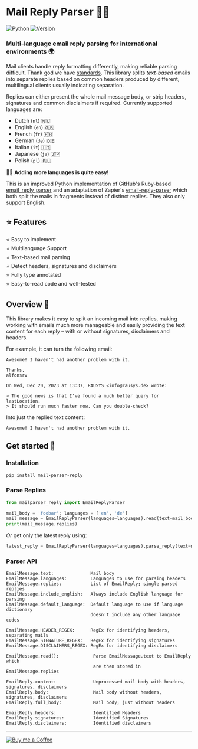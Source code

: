 # Mail Reply Parser 📧🐍 

[![Python](https://img.shields.io/badge/Made%20with-Python%203.x-blue.svg?style=flat-square&logo=Python&logoColor=white)](https://www.python.org/) 
[![Version](https://img.shields.io/badge/Version-1.3-dc2f02.svg?style=flat-square&logoColor=white)](https://github.com/alfonsrv/mail-parser-reply)


### Multi-language email reply parsing for international environments 🌍

Mail clients handle reply formatting differently, making reliable parsing difficult. Thank god we have 
[standards](https://xkcd.com/927/).  This library splits *text-based* emails into separate replies based on common 
headers produced by different, multilingual clients usually indicating separation.

Replies can either present the whole mail message body, or strip headers, signatures and common disclaimers if required. 
Currently supported languages are: 

* Dutch (`nl`) 🇳🇱
* English (`en`) 🇬🇧
* French (`fr`) 🇫🇷
* German (`de`) 🇩🇪
* Italian (`it`) 🇮🇹
* Japanese (`ja`) 🇯🇵
* Polish (`pl`) 🇵🇱 


🏳️‍🌈 **Adding more languages is quite easy!**

This is an improved Python implementation of GitHub's Ruby-based [email_reply_parser](https://github.com/github/email_reply_parser/) 
and an adaptation of Zapier's [email-reply-parser](https://github.com/zapier/email-reply-parser) which both split the 
mails in fragments instead of distinct replies. They also only support English.


## ⭐ Features

⭐ Easy to implement  
⭐ Multilanguage Support  
⭐ Text-based mail parsing  
⭐ Detect headers, signatures and disclaimers  
⭐ Fully type annotated  
⭐ Easy-to-read code and well-tested  


## Overview 🔭

This library makes it easy to split an incoming mail into replies, making working with emails much more manageable
and easily providing the text content for each reply – with or without signatures, disclaimers and headers.

For example, it can turn the following email:

```
Awesome! I haven't had another problem with it.

Thanks,
alfonsrv

On Wed, Dec 20, 2023 at 13:37, RAUSYS <info@rausys.de> wrote:

> The good news is that I've found a much better query for lastLocation.
> It should run much faster now. Can you double-check?
```

Into just the replied text content:

```
Awesome! I haven't had another problem with it.
```


## Get started 👾

### Installation

```bash
pip install mail-parser-reply
```

### Parse Replies

```python
from mailparser_reply import EmailReplyParser

mail_body = 'foobar'; languages = ['en', 'de']
mail_message = EmailReplyParser(languages=languages).read(text=mail_body)
print(mail_message.replies)
```

*Or* get only the latest reply using:

```python
latest_reply = EmailReplyParser(languages=languages).parse_reply(text=mail_body)
```


### Parser API

```
EmailMessage.text:              Mail body
EmailMessage.languages:         Languages to use for parsing headers
EmailMessage.replies:           List of EmailReply; single parsed replies
EmailMessage.include_english:   Always include English language for parsing
EmailMessage.default_language:  Default language to use if language dictionary 
                                doesn't include any other language codes

EmailMessage.HEADER_REGEX:      RegEx for identifying headers, separating mails
EmailMessage.SIGNATURE_REGEX:   RegEx for identifying signatures
EmailMessage.DISCLAIMERS_REGEX: RegEx for identifying disclaimers

EmailMessage.read():             Parse EmailMessage.text to EmailReply which
                                 are then stored in EmailMessage.replies
```

```
EmailReply.content:              Unprocessed mail body with headers, signatures, disclaimers
EmailReply.body:                 Mail body without headers, signatures, disclaimers
EmailReply.full_body:            Mail body; just without headers

EmailReply.headers:              Identified Headers
EmailReply.signatures:           Identified Signatures
EmailReply.disclaimers:          Identified disclaimers
```



---

[![Buy me a Coffee](https://www.buymeacoffee.com/assets/img/custom_images/orange_img.png)](https://www.buymeacoffee.com/alfonsrv)  
